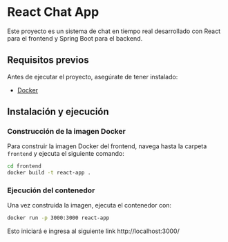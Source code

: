 # React Chat App

Este proyecto es un sistema de chat en tiempo real desarrollado con React para el frontend y Spring Boot para el backend.

## Requisitos previos

Antes de ejecutar el proyecto, asegúrate de tener instalado:
- [Docker](https://www.docker.com/)

## Instalación y ejecución

### Construcción de la imagen Docker

Para construir la imagen Docker del frontend, navega hasta la carpeta `frontend` y ejecuta el siguiente comando:

```sh
cd frontend
docker build -t react-app .
```

### Ejecución del contenedor

Una vez construida la imagen, ejecuta el contenedor con:

```sh
docker run -p 3000:3000 react-app
```

Esto iniciará e ingresa al siguiente link http://localhost:3000/
